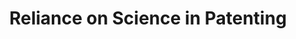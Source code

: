 ---
api_or_bulk_downloads: Bulk
citation: 'Marx, Matt and Aaron Fuegi, "Reliance on Science: Worldwide Front-Page
  Patent Citations to Scientific Articles"'
code: https://github.com/mattmarx/reliance_on_science
description: 'This contains citations from the front pages of worldwide patents to
  articles in the Microsoft Academic Graph (MAG) from 1800-2018. '
documentation: https://zenodo.org/record/4235193#.X6Fgb5CSm38
doi: https://doi.org/10.5281/zenodo.3575146
error_metrics: 'Yes'
record_creation_timestamp: 11/16/2020 17:20:46
shortname: rons
tags: error margins
terms_of_use: Open Data Commons Attribution License v1.0
timeframe: 1834-2019
title: Reliance on Science in Patenting
url: https://zenodo.org/record/3575146#.XfQZMWRKiUk
uuid: 53f2e34b-8088-42a3-a763-f471c26b5ac6
versioning: 'Yes'
---